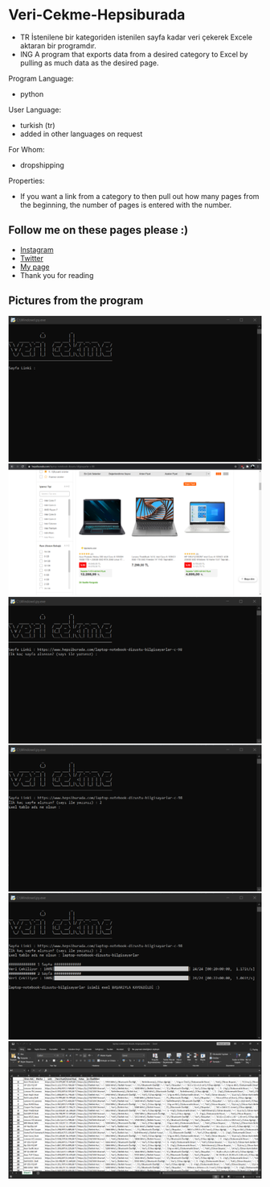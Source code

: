 # Veri-Cekme-Hepsiburada
* TR İstenilene bir kategoriden istenilen sayfa kadar veri çekerek Excele aktaran bir programdır.
* ING A program that exports data from a desired category to Excel by pulling as much data as the desired page.

Program Language:
* python

User Language:
* turkish (tr)
* added in other languages on request

For Whom:
* dropshipping

Properties:
* If you want a link from a category to then pull out how many pages from the beginning, the number of pages is entered with the number.

Follow me on these pages please :)
---------------------------------------------------
* [Instagram](https://www.instagram.com/real.shut.down.exe/)
* [Twitter](https://twitter.com/emr_yasa_)
* [My page](https://emre-yasar.web.app/)
* Thank you for reading

Pictures from the program
--------------------------------------
![page link](https://github.com/LegendarX/Veri-Cekme-Hepsiburada/blob/main/img/1.png)
![hepsiburada Page](https://github.com/LegendarX/Veri-Cekme-Hepsiburada/blob/main/img/2.png)
![number of pages](https://github.com/LegendarX/Veri-Cekme-Hepsiburada/blob/main/img/3.png)
![excel table name](https://github.com/LegendarX/Veri-Cekme-Hepsiburada/blob/main/img/4.png)
![Saved](https://github.com/LegendarX/Veri-Cekme-Hepsiburada/blob/main/img/5.png)
![pulled data](https://github.com/LegendarX/Veri-Cekme-Hepsiburada/blob/main/img/6.png)
